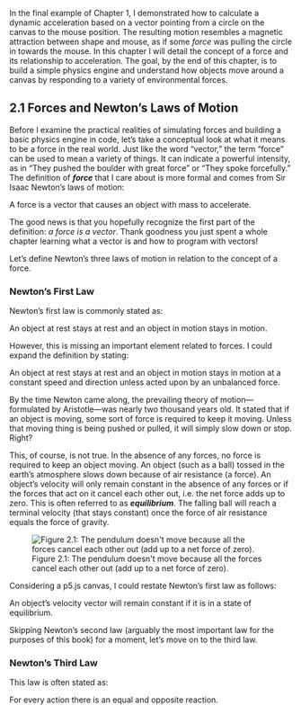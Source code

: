 In the final example of Chapter 1, I demonstrated how to calculate a dynamic
acceleration based on a vector pointing from a circle on the canvas to the
mouse position. The resulting motion resembles a magnetic attraction between
shape and mouse, as if some <em>force</em> was pulling the circle in
towards the mouse. In this chapter I will detail
the concept of a force and its relationship to acceleration. The goal, by
the end of this chapter, is to build a simple physics engine and understand how objects
move around a canvas by responding to a variety of environmental forces.
<section data-type="sect1" id="chapter02_section1">
<h2>2.1 Forces and Newton’s Laws of Motion</h2>
<a data-primary="forces" data-secondary="Newton's laws of motion" data-type="indexterm"></a>
<a data-primary="Newton" data-secondary="Isaac" data-type="indexterm"></a>
<p>
Before I examine the practical realities of simulating forces and building a basic physics
engine in code, let’s take a conceptual look at what it means to be a force in the
real world. Just like the word “vector,” the term “force” can be used to mean a
variety of things. It can indicate a powerful intensity, as in “They pushed
the boulder with great force” or “They spoke forcefully.” The definition of
<strong><em>force</em></strong> that I care about is more formal and
comes from Sir Isaac Newton’s laws of motion:
</p>
<a data-primary="forces" data-secondary="defined" data-type="indexterm"></a>
<p>
<span class="highlight">A force is a vector that causes an object with mass to
accelerate.</span>
</p>
<p>
The good news is that you hopefully recognize the first part of the definition:
<em>a force is a vector</em>. Thank goodness you just spent a whole chapter
learning what a vector is and how to program with vectors!
</p>
<p>
Let’s define Newton’s three laws of motion in relation to the concept of a force.
</p>
<section data-type="sect2" id="_newton_s_first_law">
<h3>Newton’s First Law</h3>
<a data-primary="Newton's first law" data-type="indexterm"></a>
<p>Newton’s first law is commonly stated as:</p>
<p>
<span class="highlight">An object at rest stays at rest and an object in motion stays in
motion.</span>
</p>
<p>
However, this is missing an important element related to forces. I could expand the
definition by stating:
</p>
<p>
<span class="highlight">An object at rest stays at rest and an object in motion stays in
motion at a constant speed and direction unless acted upon by an unbalanced force.</span>
</p>
<a data-primary="Aristotle" data-type="indexterm"></a>
<p>
By the time Newton came along, the prevailing theory of
motion—formulated by Aristotle—was nearly two thousand years old. It
stated that if an object is moving, some sort of force is required to
keep it moving. Unless that moving thing is being pushed or pulled, it
will simply slow down or stop. Right?
</p>
<a data-primary="equilibrium" data-type="indexterm"></a>
<a data-primary="forces" data-secondary="equilibrium" data-type="indexterm"></a>
<a data-primary="forces" data-secondary="terminal velocity" data-type="indexterm"></a>
<a data-primary="terminal velocity" data-type="indexterm"></a>
<p>
This, of course, is not true. In the absence of any forces, no force is
required to keep an object moving. An object (such as a ball) tossed in
the earth’s atmosphere slows down because of air resistance (a force).
An object’s velocity will only remain constant in the absence of any
forces or if the forces that act on it cancel each other out, i.e. the
net force adds up to zero. This is often referred to as
<strong><em>equilibrium</em></strong>. The falling ball will reach a
terminal velocity (that stays constant) once the force of air resistance equals the force of
gravity.
</p>
<figure id="chapter02_figure1">
<img
alt="Figure 2.1: The pendulum doesn't move because all the forces cancel each other out (add up to a net force of zero)."
src="chapter02/ch02_01.png" />
<figcaption>
Figure 2.1: The pendulum doesn't move because all the forces cancel
each other out (add up to a net force of zero).&nbsp;
</figcaption>
</figure>
<p>
Considering a p5.js canvas, I could restate Newton’s first law as follows:
</p>
<a data-primary="Newton's first law" data-secondary="PVector class and"
data-type="indexterm"></a>
<a data-primary="PVector class (Processing)" data-secondary="Newton's first law and"
data-type="indexterm"></a>
<p>
<span class="highlight">An object’s velocity vector will remain constant if it is in a state
of equilibrium.</span>
</p>
<p>
Skipping Newton’s second law (arguably the most important law for the
purposes of this book) for a moment, let’s move on to the third law.
</p>
<a data-primary="Newton's third law" data-type="indexterm"></a>
</section>
<section data-type="sect2" id="_newton_s_third_law">
<h3>Newton’s Third Law</h3>
<p>This law is often stated as:</p>
<p>
<span class="highlight">For every action there is an equal and opposite reaction.</span>
</p>
